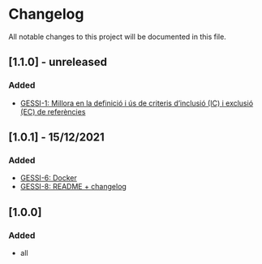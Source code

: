 # Changelog
All notable changes to this project will be documented in this file.

## [1.1.0] - unreleased
### Added
- [GESSI-1: Millora en la definició i ús de criteris d’inclusió (IC) i exclusió (EC) de referències](https://trello.com/c/GN1vg6NJ/1-millora-en-la-definici%C3%B3-i-%C3%BAs-de-criteris-dinclusi%C3%B3-ic-i-exclusi%C3%B3-ec-de-refer%C3%A8ncies)

## [1.0.1] - 15/12/2021
### Added
- [GESSI-6: Docker](https://trello.com/c/dLdcDZ3y/6-docker)
- [GESSI-8: README + changelog](https://trello.com/c/pKk9jlc1/8-readme-changelog)

## [1.0.0]
### Added
- all
 